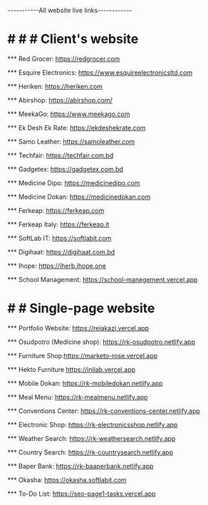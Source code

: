 -----------All website live links------------

# # # # Client's website

*** Red Grocer: https://redgrocer.com

*** Esquire Electronics: https://www.esquireelectronicsltd.com

*** Heriken: https://heriken.com

*** Abirshop: https://abirshop.com/

*** MeekaGo: https://www.meekago.com

*** Ek Desh Ek Rate: https://ekdeshekrate.com

*** Samo Leather: https://samoleather.com

*** Techfair: https://techfair.com.bd

*** Gadgetex: https://gadgetex.com.bd

*** Medicine Dipo: https://medicinedipo.com

*** Medicine Dokan: https://medicinedokan.com

*** Ferkeap: https://ferkeap.com

*** Ferkeap Italy: https://ferkeap.it

*** SoftLab IT: https://softlabit.com

*** Digihaat: https://digihaat.com.bd

*** Ihope: https://iherb.ihope.one

*** School Management: https://school-manegement.vercel.app

# # # Single-page website

*** Portfolio Website: https://rejakazi.vercel.app

*** Osudpotro (Medicine shop): https://rk-osudpotro.netlify.app

*** Furniture Shop:https://marketo-rose.vercel.app

*** Hekto Furniture https://inilab.vercel.app

*** Mobile Dokan: https://rk-mobiledokan.netlify.app

*** Meal Menu: https://rk-mealmenu.netlify.app

*** Conventions Center: https://rk-conventions-center.netlify.app

*** Electronic Shop: https://rk-electronicsshop.netlify.app

*** Weather Search: https://rk-weathersearch.netlify.app

*** Country Search: https://rk-countrysearch.netlify.app

*** Baper Bank: https://rk-baaperbank.netlify.app

*** Okasha: https://okasha.softlabit.com

*** To-Do List: https://seo-page1-tasks.vercel.app


